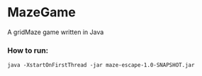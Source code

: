 # MazeGame
A gridMaze game written in Java

### How to run:
```
java -XstartOnFirstThread -jar maze-escape-1.0-SNAPSHOT.jar 
````